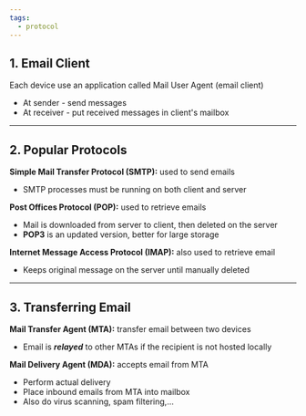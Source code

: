 ```yaml
---
tags:
  - protocol
---
```

## 1. Email Client

Each device use an application called Mail User Agent (email client)
- At sender - send messages
- At receiver - put received messages in client's mailbox

---
## 2. Popular Protocols 

**Simple Mail Transfer Protocol (SMTP):** used to send emails
- SMTP processes must be running on both client and server

**Post Offices Protocol (POP):** used to retrieve emails
- Mail is downloaded from server to client, then deleted on the server
- **POP3** is an updated version, better for large storage

**Internet Message Access Protocol (IMAP):** also used to retrieve email
- Keeps original message on the server until manually deleted

---
## 3. Transferring Email

**Mail Transfer Agent (MTA):** transfer email between two devices
- Email is ***relayed*** to other MTAs if the recipient is not hosted locally

**Mail Delivery Agent (MDA):** accepts email from MTA
- Perform actual delivery
- Place inbound emails from MTA into mailbox
- Also do virus scanning, spam filtering,...